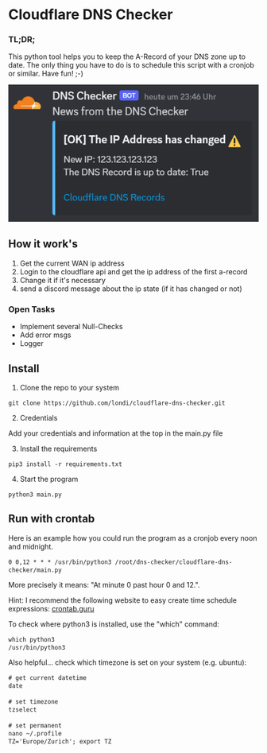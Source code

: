 # Cloudflare DNS Checker

### TL;DR;

This python tool helps you to keep the A-Record of your DNS zone up to date. The only thing you have to do is to schedule this script with a cronjob or similar. Have fun! ;-)

![Discord bot message](images/discord_bot_msg.png)

## How it work's

1. Get the current WAN ip address
2. Login to the cloudflare api and get the ip address of the first a-record
3. Change it if it's necessary
4. send a discord message about the ip state (if it has changed or not)

### Open Tasks

- Implement several Null-Checks
- Add error msgs
- Logger

## Install

1. Clone the repo to your system

```shell
git clone https://github.com/londi/cloudflare-dns-checker.git
```

2. Credentials

Add your credentials and information at the top in the main.py file

3. Install the requirements

```shell
pip3 install -r requirements.txt
```

4. Start the program

```shell
python3 main.py
```

## Run with crontab

Here is an example how you could run the program as a cronjob every noon and midnight.

```shell
0 0,12 * * * /usr/bin/python3 /root/dns-checker/cloudflare-dns-checker/main.py
```

More precisely it means: "At minute 0 past hour 0 and 12.".

Hint: I recommend the following website to easy create time schedule expressions: [crontab.guru](https://crontab.guru/)

To check where python3 is installed, use the "which" command:
```shell
which python3
/usr/bin/python3
```

Also helpful... check which timezone is set on your system (e.g. ubuntu):
```shell
# get current datetime
date

# set timezone
tzselect

# set permanent
nano ~/.profile
TZ='Europe/Zurich'; export TZ
```
